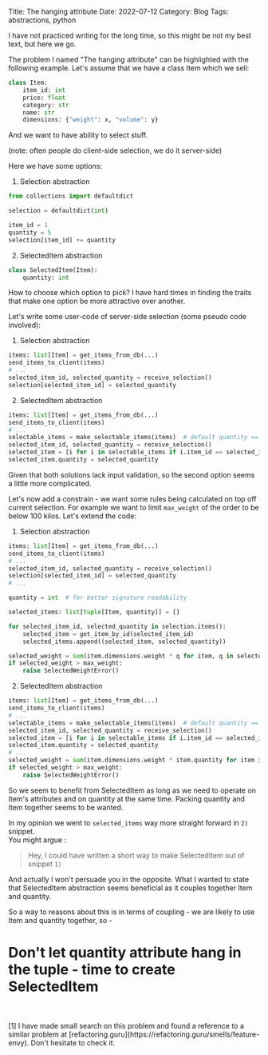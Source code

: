 Title: The hanging attribute
Date: 2022-07-12
Category: Blog
Tags: abstractions, python


I have not practiced writing for the long time, so this might be not my best text, but here we go.

The problem I named "The hanging attribute" can be highlighted with the following example.
Let's assume that we have a class Item which we sell:
``` python
class Item:
    item_id: int
    price: float
    category: str
    name: str
    dimensions: {"weight": x, "volume": y}

```

And we want to have ability to select stuff.

(note: often people do client-side selection, we do it server-side)

Here we have some options:


1) Selection abstraction
``` python
from collections import defaultdict

selection = defaultdict(int)

item_id = 1
quantity = 5
selection[item_id] += quantity

```
2) SelectedItem abstraction
``` python
class SelectedItem(Item):
    quantity: int
```

How to choose which option to pick?
I have hard times in finding the traits that make one option be more attractive over another.


Let's write some user-code of server-side selection (some pseudo code involved):

1) Selection abstraction
``` python
items: list[Item] = get_items_from_db(...)
send_items_to_client(items)
# ...
selected_item_id, selected_quantity = receive_selection()
selection[selected_item_id] = selected_quantity


```
2) SelectedItem abstraction
``` python
items: list[Item] = get_items_from_db(...)
send_items_to_client(items)
# ...
selectable_items = make_selectable_items(items)  # default quantity == 0
selected_item_id, selected_quantity = receive_selection()
selected_item = [i for i in selectable_items if i.item_id == selected_item_id][0]
selected_item.quantity = selected_quantity

```
Given that both solutions lack input validation, so the second option seems a little more complicated.

Let's now add a constrain - we want some rules being calculated on top off current selection. 
For example we want to limit `max_weight` of the order to be below 100 kilos.
Let's extend the code:

1) Selection abstraction
``` python
items: list[Item] = get_items_from_db(...)
send_items_to_client(items)
# ...
selected_item_id, selected_quantity = receive_selection()
selection[selected_item_id] = selected_quantity
# ...

quantity = int  # for better signature readability

selected_items: list[tuple[Item, quantity]] = []

for selected_item_id, selected_quantity in selection.items():
    selected_item = get_item_by_id(selected_item_id)
    selected_items.append((selected_item, selected_quantity))

selected_weight = sum(item.dimensions.weight * q for item, q in selected_items)
if selected_weight > max_weight:
    raise SelectedWeightError()

```
2) SelectedItem abstraction

``` python
items: list[Item] = get_items_from_db(...)
send_items_to_client(items)
# ...
selectable_items = make_selectable_items(items)  # default quantity == 0
selected_item_id, selected_quantity = receive_selection()
selected_item = [i for i in selectable_items if i.item_id == selected_item_id][0]
selected_item.quantity = selected_quantity
# ...
selected_weight = sum(item.dimensions.weight * item.quantity for item in selected_items)
if selected_weight > max_weight:
    raise SelectedWeightError()

```
So we seem to benefit from SelectedItem as long as we need to operate on Item's attributes and on quantity at the same time. Packing quantity and Item together seems to be wanted.

In my opinion we went to `selected_items` way more straight forward in `2)` snippet.  
You might argue :
>Hey, I could have written a short way to make SelectedItem out of snippet `1)`

And actually I won't persuade you in the opposite. What I wanted to state that SelectedItem abstraction seems beneficial as it couples together Item and quantity.

So a way to reasons about this is in terms of coupling - we are likely to use Item and quantity together, so -

# Don't let quantity attribute hang in the tuple - time to create SelectedItem
<br>
<br>
[1]
I have made small search on this problem and found a reference to a similar problem at [refactoring.guru](https://refactoring.guru/smells/feature-envy). Don't hesitate to check it.


<!-- next idea: let's assume that we have 2 Items which have exclusive selection -->

